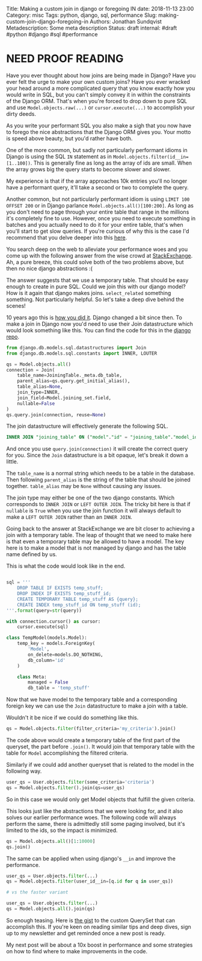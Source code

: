 Title: Making a custom join in django or foregoing IN
date: 2018-11-13 23:00
Category: misc
Tags: python, django, sql, performance
Slug: making-custom-join-django-foregoing-in
Authors: Jonathan Sundqvist
Metadescription: Some meta description
Status: draft
internal: #draft #python #django #sql #performance

# NEED PROOF READING

Have you ever thought about how joins are being made in Django? Have you ever felt the urge to make your own custom joins? Have you ever wracked your head around a more complicated query that you know exactly how you would write in SQL, but you can't simply convey it in within the constraints of the Django ORM. That's when you're forced to drop down to pure SQL and use `Model.objects.raw(...)` or `cursor.execute(...)` to accomplish your dirty deeds.

As you write your performant SQL you also make a sigh that you now have to forego the nice abstractions that the Django ORM gives you. Your motto is speed above beauty, but you'd rather have both.

One of the more common, but sadly not particularly performant idioms in Django is using the SQL `IN` statement as in `Model.objects.filter(id__in=[1..100])`. This is generally fine as long as the array of ids are small. When the array grows big the query starts to become slower and slower.

My experience is that if the array approaches 10k entries you'll no longer have a performant query, it'll take a second or two to complete the query.

Another common, but not particularly performant idiom is using `LIMIT 100 OFFSET 200` or in Django parlance `Model.objects.all()[100:200]`. As long as you don't need to page through your entire table that range in the millions it's completely fine to use. However, once you need to execute something in batches and you actually need to do it for your entire table, that's when you'll start to get slow queries. If you're curious of why this is the case I'd recommend that you delve deeper into this [here][1].

You search deep on the web to alleviate your performance woes and you come up with the following answer from the wise crowd at [StackExchange][2]. Ah, a pure breeze, this could solve both of the two problems above, but then no nice django abstractions :(

The answer suggests that we use a temporary table. That should be easy enough to create in pure SQL. Could we join this with our django model? How is it again that django makes joins. `select_related` something something. Not particularly helpful. So let's take a deep dive behind the scenes!

10 years ago this is [how you did it][3]. Django changed a bit since then. To make a join in Django now you'd need to use their Join datastructure which would look something like this. You can find the code for this in the [django repo][4].

```python
from django.db.models.sql.datastructures import Join
from django.db.models.sql.constants import INNER, LOUTER

qs = Model.objects.all()
connection = Join(
    table_name=JoiningTable._meta.db_table,
    parent_alias=qs.query.get_initial_alias(),
    table_alias=None,
    join_type=INNER,
    join_field=Model.joining_set.field,
    nullable=False
)
qs.query.join(connection, reuse=None)
```

The join datastructure will effectively generate the following SQL.

```SQL
INNER JOIN "joining_table" ON ("model"."id" = "joining_table"."model_id")
```

And once you use `query.join(connection)` it will create the correct query for you. Since the `Join` datastructure is a bit opaque, let's break it down a little.

The `table_name` is a normal string which needs to be a table in the database. Then following `parent_alias` is the string of the table that should be joined together. `table_alias` may be `None` without causing any issues.

The join type may either be one of the two django constants. Which corresponds to `INNER JOIN` or `LEFT OUTER JOIN`. The tricky bit here is that if `nullable` is `True` when you use the join function it will always default to make a `LEFT OUTER JOIN` rather than an `INNER JOIN`.

Going back to the answer at StackExchange we are bit closer to achieving a join with a temporary table. The leap of thought that we need to make here is that even a temporary table may be allowed to have a model. The key here is to make a model that is not managed by django and has the table name defined by us.

This is what the code would look like in the end.

```python

sql = '''
    DROP TABLE IF EXISTS temp_stuff;
    DROP INDEX IF EXISTS temp_stuff_id;
    CREATE TEMPORARY TABLE temp_stuff AS {query};
    CREATE INDEX temp_stuff_id ON temp_stuff (id);
'''.format(query=str(query))

with connection.cursor() as cursor:
    cursor.execute(sql)

class TempModel(models.Model):
    temp_key = models.ForeignKey(
        'Model',
        on_delete=models.DO_NOTHING,
        db_column='id'
    )

    class Meta:
        managed = False
        db_table = 'temp_stuff'
```

Now that we have model to the temporary table and a corresponding foreign key we can use the `Join` datastructure to make a join with a table.

Wouldn't it be nice if we could do something like this.

```python
qs = Model.objects.filter(filter_criteria='my_criteria').join()
```

The code above would create a temporary table of the first part of the queryset, the part before `.join()`. It would join that temporary table with the table for `Model` accomplishing the filtered criteria.

Similarly if we could add another queryset that is related to the model in the following way.

```python
user_qs = User.objects.filter(some_criteria='criteria')
qs = Model.objects.filter().join(qs=user_qs)
```

So in this case we would only get Model objects that fulfill the given criteria.

This looks just like the abstractions that we were looking for, and it also solves our earlier performance woes. The following code will always perform the same, there is admittedly still some paging involved, but it's limited to the ids, so the impact is minimized.

```python
qs = Model.objects.all()[1:10000]
qs.join()
```

The same can be applied when using django's `__in` and improve the performance.

```python
user_qs = User.objects.filter(...)
qs = Model.objects.filter(user_id__in=[q.id for q in user_qs])

# vs the faster variant

user_qs = User.objects.filter(...)
qs = Model.objects.all().join(qs)
```

So enough teasing. Here is [the gist][5] to the custom QuerySet that can accomplish this. If you're keen on reading similar tips and deep dives, sign up to my newsletter and get reminded once a new post is ready.

My next post will be about a 10x boost in performance and some strategies on how to find where to make improvements in the code.

[1]: https://use-the-index-luke.com/no-offset
[2]: https://dba.stackexchange.com/a/91254/132631
[3]: https://www.caktusgroup.com/blog/2009/09/28/custom-joins-with-djangos-queryjoin/
[4]: https://github.com/django/django/blob/master/django/db/models/sql/datastructures.py
[5]: https://gist.github.com/jonathan-s/c5cddffe73c573f11720df4094351ea4
